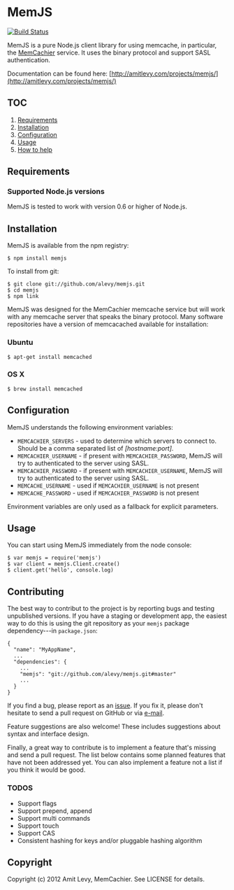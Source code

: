 MemJS
=====

[![Build Status](https://secure.travis-ci.org/alevy/memjs.png)](http://travis-ci.org/alevy/memjs?branch=master)

MemJS is a pure Node.js client library for using memcache, in particular, the
[MemCachier](http://memcachier.com/) service. It
uses the binary protocol and support SASL authentication.

Documentation can be found here: [http://amitlevy.com/projects/memjs/](http://amitlevy.com/projects/memjs/)

## TOC

  1. [Requirements](#requirements)
  2. [Installation](#installation)
  3. [Configuration](#configuration)
  4. [Usage](#usage)
  5. [How to help](#contributing)

## Requirements

### Supported Node.js versions ###

MemJS is tested to work with version 0.6 or higher of Node.js.

## Installation ##

MemJS is available from the npm registry:

    $ npm install memjs

To install from git:

    $ git clone git://github.com/alevy/memjs.git
    $ cd memjs
    $ npm link

MemJS was designed for the MemCachier memcache service but will work with any
memcache server that speaks the binary protocol. Many software repositories
have a version of memcacached available for installation:

### Ubuntu ###

    $ apt-get install memcached

### OS X ###

    $ brew install memcached

## Configuration ##

MemJS understands the following environment variables:

* `MEMCACHIER_SERVERS` - used to determine which servers to connect to. Should be a comma separated list of _[hostname:port]_.
* `MEMCACHIER_USERNAME` - if present with `MEMCACHIER_PASSWORD`, MemJS will try to authenticated to the server using SASL.
* `MEMCACHIER_PASSWORD` - if present with `MEMCACHIER_USERNAME`, MemJS will try to authenticated to the server using SASL.
* `MEMCACHE_USERNAME` - used if `MEMCACHIER_USERNAME` is not present
* `MEMCACHE_PASSWORD` - used if `MEMCACHIER_PASSWORD` is not present

Environment variables are only used as a fallback for explicit parameters.

## Usage ##

You can start using MemJS immediately from the node console:

    $ var memjs = require('memjs')
    $ var client = memjs.Client.create()
    $ client.get('hello', console.log)

## Contributing

The best way to contribut to the project is by reporting bugs and testing unpublished
versions. If you have a staging or development app, the easiest way to do this is
using the git repository as your `memjs` package dependency---in `package.json`:
    
    {
      "name": "MyAppName",
      ...
      "dependencies": {
        ...
        "memjs": "git://github.com/alevy/memjs.git#master"
        ...
      }
    }
    
If you find a bug, please report as an [issue](https://github.com/alevy/memjs/issues/new).
If you fix it, please don't hesitate to send a pull request on GitHub or via
[e-mail](http://www.kernel.org/pub/software/scm/git/docs/git-request-pull.html).

Feature suggestions are also welcome! These includes suggestions about syntax and interface
design.

Finally, a great way to contribute is to implement a feature that's missing and send a pull
request. The list below contains some planned features that have not been addressed yet. You
can also implement a feature not a list if you think it would be good.

### TODOS ###

* Support flags
* Support prepend, append
* Support multi commands
* Support touch
* Support CAS
* Consistent hashing for keys and/or pluggable hashing algorithm

## Copyright ##

Copyright (c) 2012 Amit Levy, MemCachier. See LICENSE for details.
